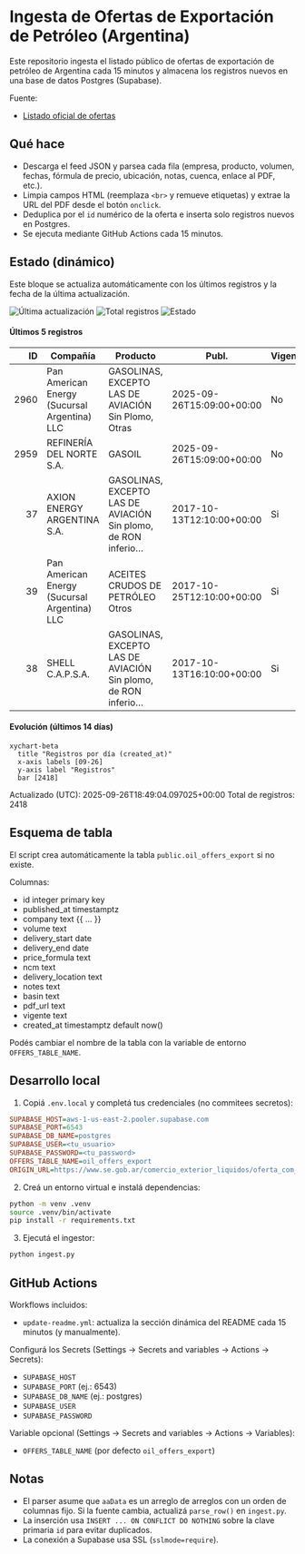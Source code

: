 # Ingesta de Ofertas de Exportación de Petróleo (Argentina)

Este repositorio ingesta el listado público de ofertas de exportación de petróleo de Argentina cada 15 minutos y almacena los registros nuevos en una base de datos Postgres (Supabase).

Fuente:

- [Listado oficial de ofertas](https://www.se.gob.ar/comercio_exterior_liquidos/oferta_com_ext_expo_store.php)
  
## Qué hace

- Descarga el feed JSON y parsea cada fila (empresa, producto, volumen, fechas, fórmula de precio, ubicación, notas, cuenca, enlace al PDF, etc.).
- Limpia campos HTML (reemplaza `<br>` y remueve etiquetas) y extrae la URL del PDF desde el botón `onclick`.
- Deduplica por el `id` numérico de la oferta e inserta solo registros nuevos en Postgres.
- Se ejecuta mediante GitHub Actions cada 15 minutos.
  
## Estado (dinámico)
Este bloque se actualiza automáticamente con los últimos registros y la fecha de la última actualización.
  
<!-- OFFERS_STATUS:START -->

<!-- badges:start -->
![Última actualización](https://img.shields.io/badge/actualizado-2025--09--26_18%3A49_UTC-red?style=flat-square) ![Total registros](https://img.shields.io/badge/total__registros-2418-blue?style=flat-square) ![Estado](https://img.shields.io/badge/estado-desactualizado-red?style=flat-square)
<!-- badges:end -->

#### Últimos 5 registros

| ID | Compañía | Producto | Publ. | Vigente | Creado |
|---:|---|---|---|---|---|
| 2960 | Pan American Energy (Sucursal Argentina) LLC | GASOLINAS, EXCEPTO LAS DE AVIACIÓN Sin Plomo, Otras | 2025-09-26T15:09:00+00:00 | No | 2025-09-26T18:49:04.097025+00:00 |
| 2959 | REFINERÍA DEL NORTE S.A. | GASOIL | 2025-09-26T15:09:00+00:00 | No | 2025-09-26T18:49:04.097025+00:00 |
| 37 | AXION ENERGY ARGENTINA S.A. | GASOLINAS, EXCEPTO LAS DE AVIACIÓN Sin plomo, de RON inferio… | 2017-10-13T12:10:00+00:00 | Si | 2025-09-26T18:36:42.999066+00:00 |
| 39 | Pan American Energy (Sucursal Argentina) LLC | ACEITES CRUDOS DE PETRÓLEO Otros | 2017-10-25T12:10:00+00:00 | Si | 2025-09-26T18:36:42.999066+00:00 |
| 38 | SHELL C.A.P.S.A. | GASOLINAS, EXCEPTO LAS DE AVIACIÓN Sin plomo, de RON inferio… | 2017-10-13T16:10:00+00:00 | Si | 2025-09-26T18:36:42.999066+00:00 |

#### Evolución (últimos 14 días)

```mermaid
xychart-beta
  title "Registros por día (created_at)"
  x-axis labels [09-26]
  y-axis label "Registros"
  bar [2418]
```

Actualizado (UTC): 2025-09-26T18:49:04.097025+00:00
Total de registros: 2418

<!-- OFFERS_STATUS:END -->
  
## Esquema de tabla

El script crea automáticamente la tabla `public.oil_offers_export` si no existe.

Columnas:
- id integer primary key
- published_at timestamptz
- company text
{{ ... }}
- volume text
- delivery_start date
- delivery_end date
- price_formula text
- ncm text
- delivery_location text
- notes text
- basin text
- pdf_url text
- vigente text
- created_at timestamptz default now()

Podés cambiar el nombre de la tabla con la variable de entorno `OFFERS_TABLE_NAME`.

## Desarrollo local

1. Copiá `.env.local` y completá tus credenciales (no commitees secretos):

```ini
SUPABASE_HOST=aws-1-us-east-2.pooler.supabase.com
SUPABASE_PORT=6543
SUPABASE_DB_NAME=postgres
SUPABASE_USER=<tu_usuario>
SUPABASE_PASSWORD=<tu_password>
OFFERS_TABLE_NAME=oil_offers_export
ORIGIN_URL=https://www.se.gob.ar/comercio_exterior_liquidos/oferta_com_ext_expo_store.php
```

2. Creá un entorno virtual e instalá dependencias:

```bash
python -m venv .venv
source .venv/bin/activate
pip install -r requirements.txt
```

3. Ejecutá el ingestor:

```bash
python ingest.py
```

## GitHub Actions

Workflows incluidos:

- `update-readme.yml`: actualiza la sección dinámica del README cada 15 minutos (y manualmente).

Configurá los Secrets (Settings → Secrets and variables → Actions → Secrets):

- `SUPABASE_HOST`
- `SUPABASE_PORT` (ej.: 6543)
- `SUPABASE_DB_NAME` (ej.: postgres)
- `SUPABASE_USER`
- `SUPABASE_PASSWORD`

Variable opcional (Settings → Secrets and variables → Actions → Variables):

- `OFFERS_TABLE_NAME` (por defecto `oil_offers_export`)

## Notas

- El parser asume que `aaData` es un arreglo de arreglos con un orden de columnas fijo. Si la fuente cambia, actualizá `parse_row()` en `ingest.py`.
- La inserción usa `INSERT ... ON CONFLICT DO NOTHING` sobre la clave primaria `id` para evitar duplicados.
- La conexión a Supabase usa SSL (`sslmode=require`).
